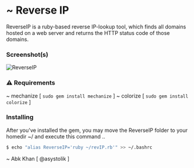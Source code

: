 # ~ Reverse IP

ReverseIP is a ruby-based reverse IP-lookup tool, which finds all domains hosted on a web server and returns the HTTP status code of those domains.

### Screenshot(s)
[Old Pic]:(http://s18.postimg.org/t25lck4jd/Rev_IPUpdated.png)
![ReverseIP](http://i.imgur.com/NY4vlM4.png)

### ⚠️ Requirements

~ mechanize  [ `sudo gem install mechanize` ]
\~ colorize [ `sudo gem install colorize` ]

### Installing

After you've installed the gem, you may move the ReverseIP folder to your homedir ~/ and execute this command ..
```sh
$ echo "alias ReverseIP='ruby ~/revIP.rb'" >> ~/.bashrc
```

~ Abk Khan [ @asystolik ]
